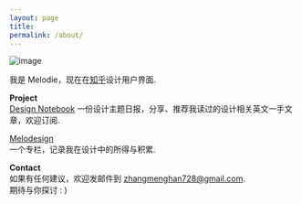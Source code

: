 ```yaml
---
layout: page
title: 
permalink: /about/
---
```

![image](http://i3.tietuku.com/c975743c99ce9b77.jpg)  

我是 Melodie，现在在[知乎](http://www.zhihu.com)设计用户界面.   

  
**Project**    
[Design Notebook](http://daily.zhihu.com/circle/68509) 
一份设计主题日报，分享、推荐我读过的设计相关英文一手文章，欢迎订阅.
  
[Melodesign](http://zhuanlan.zhihu.com/melodie)  
一个专栏，记录我在设计中的所得与积累.

**Contact**  
如果有任何建议，欢迎发邮件到 zhangmenghan728@gmail.com.  
期待与你探讨 : )  

